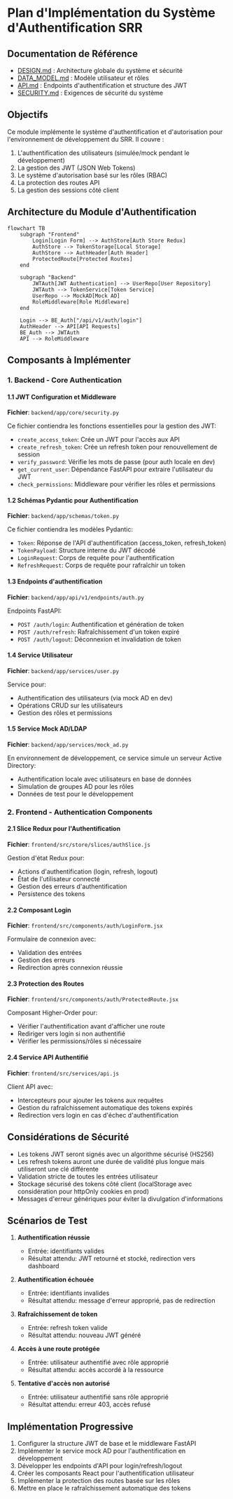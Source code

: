 # Plan d'Implémentation du Système d'Authentification SRR

## Documentation de Référence

- [DESIGN.md](/doc/DESIGN.md) : Architecture globale du système et sécurité
- [DATA_MODEL.md](/doc/DATA_MODEL.md) : Modèle utilisateur et rôles
- [API.md](/doc/API.md) : Endpoints d'authentification et structure des JWT
- [SECURITY.md](/doc/SECURITY.md) : Exigences de sécurité du système

## Objectifs

Ce module implémente le système d'authentification et d'autorisation pour l'environnement de développement du SRR. Il couvre :

1. L'authentification des utilisateurs (simulée/mock pendant le développement)
2. La gestion des JWT (JSON Web Tokens)
3. Le système d'autorisation basé sur les rôles (RBAC)
4. La protection des routes API
5. La gestion des sessions côté client

## Architecture du Module d'Authentification

```mermaid
flowchart TB
    subgraph "Frontend"
        Login[Login Form] --> AuthStore[Auth Store Redux]
        AuthStore --> TokenStorage[Local Storage]
        AuthStore --> AuthHeader[Auth Header]
        ProtectedRoute[Protected Routes]
    end
    
    subgraph "Backend"
        JWTAuth[JWT Authentication] --> UserRepo[User Repository]
        JWTAuth --> TokenService[Token Service]
        UserRepo --> MockAD[Mock AD]
        RoleMiddleware[Role Middleware]
    end
    
    Login --> BE_Auth["/api/v1/auth/login"]
    AuthHeader --> API[API Requests]
    BE_Auth --> JWTAuth
    API --> RoleMiddleware
```

## Composants à Implémenter

### 1. Backend - Core Authentication

#### 1.1 JWT Configuration et Middleware

**Fichier**: `backend/app/core/security.py`

Ce fichier contiendra les fonctions essentielles pour la gestion des JWT:
- `create_access_token`: Crée un JWT pour l'accès aux API
- `create_refresh_token`: Crée un refresh token pour renouvellement de session
- `verify_password`: Vérifie les mots de passe (pour auth locale en dev)
- `get_current_user`: Dépendance FastAPI pour extraire l'utilisateur du JWT
- `check_permissions`: Middleware pour vérifier les rôles et permissions

#### 1.2 Schémas Pydantic pour Authentification

**Fichier**: `backend/app/schemas/token.py`

Ce fichier contiendra les modèles Pydantic:
- `Token`: Réponse de l'API d'authentification (access_token, refresh_token)
- `TokenPayload`: Structure interne du JWT décodé
- `LoginRequest`: Corps de requête pour l'authentification
- `RefreshRequest`: Corps de requête pour rafraîchir un token

#### 1.3 Endpoints d'authentification

**Fichier**: `backend/app/api/v1/endpoints/auth.py`

Endpoints FastAPI:
- `POST /auth/login`: Authentification et génération de token
- `POST /auth/refresh`: Rafraîchissement d'un token expiré
- `POST /auth/logout`: Déconnexion et invalidation de token

#### 1.4 Service Utilisateur

**Fichier**: `backend/app/services/user.py`

Service pour:
- Authentification des utilisateurs (via mock AD en dev)
- Opérations CRUD sur les utilisateurs
- Gestion des rôles et permissions

#### 1.5 Service Mock AD/LDAP

**Fichier**: `backend/app/services/mock_ad.py`

En environnement de développement, ce service simule un serveur Active Directory:
- Authentification locale avec utilisateurs en base de données
- Simulation de groupes AD pour les rôles
- Données de test pour le développement

### 2. Frontend - Authentication Components

#### 2.1 Slice Redux pour l'Authentification

**Fichier**: `frontend/src/store/slices/authSlice.js`

Gestion d'état Redux pour:
- Actions d'authentification (login, refresh, logout)
- État de l'utilisateur connecté
- Gestion des erreurs d'authentification
- Persistence des tokens

#### 2.2 Composant Login

**Fichier**: `frontend/src/components/auth/LoginForm.jsx`

Formulaire de connexion avec:
- Validation des entrées
- Gestion des erreurs
- Redirection après connexion réussie

#### 2.3 Protection des Routes

**Fichier**: `frontend/src/components/auth/ProtectedRoute.jsx`

Composant Higher-Order pour:
- Vérifier l'authentification avant d'afficher une route
- Rediriger vers login si non authentifié
- Vérifier les permissions/rôles si nécessaire

#### 2.4 Service API Authentifié

**Fichier**: `frontend/src/services/api.js`

Client API avec:
- Intercepteurs pour ajouter les tokens aux requêtes
- Gestion du rafraîchissement automatique des tokens expirés
- Redirection vers login en cas d'échec d'authentification

## Considérations de Sécurité

- Les tokens JWT seront signés avec un algorithme sécurisé (HS256)
- Les refresh tokens auront une durée de validité plus longue mais utiliseront une clé différente
- Validation stricte de toutes les entrées utilisateur
- Stockage sécurisé des tokens côté client (localStorage avec considération pour httpOnly cookies en prod)
- Messages d'erreur génériques pour éviter la divulgation d'informations

## Scénarios de Test

1. **Authentification réussie**
   - Entrée: identifiants valides
   - Résultat attendu: JWT retourné et stocké, redirection vers dashboard

2. **Authentification échouée**
   - Entrée: identifiants invalides
   - Résultat attendu: message d'erreur approprié, pas de redirection

3. **Rafraîchissement de token**
   - Entrée: refresh token valide
   - Résultat attendu: nouveau JWT généré

4. **Accès à une route protégée**
   - Entrée: utilisateur authentifié avec rôle approprié
   - Résultat attendu: accès accordé à la ressource

5. **Tentative d'accès non autorisé**
   - Entrée: utilisateur authentifié sans rôle approprié
   - Résultat attendu: erreur 403, accès refusé

## Implémentation Progressive

1. Configurer la structure JWT de base et le middleware FastAPI
2. Implémenter le service mock AD pour l'authentification en développement
3. Développer les endpoints d'API pour login/refresh/logout
4. Créer les composants React pour l'authentification utilisateur
5. Implémenter la protection des routes basée sur les rôles
6. Mettre en place le rafraîchissement automatique des tokens
